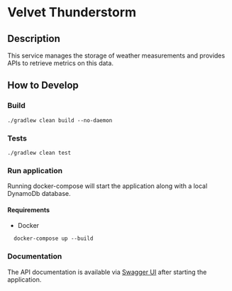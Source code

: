 Velvet Thunderstorm
==================

## Description
This service manages the storage of weather measurements and provides APIs to retrieve metrics on this data.

## How to Develop

### Build
`./gradlew clean build --no-daemon`

### Tests
`./gradlew clean test`

### Run application

Running docker-compose will start the application along with a local DynamoDb database.

#### Requirements

* Docker

```shell
  docker-compose up --build
```

### Documentation
The API documentation is available via [Swagger UI](http://localhost:8080/swagger-ui.html) after starting the application.

